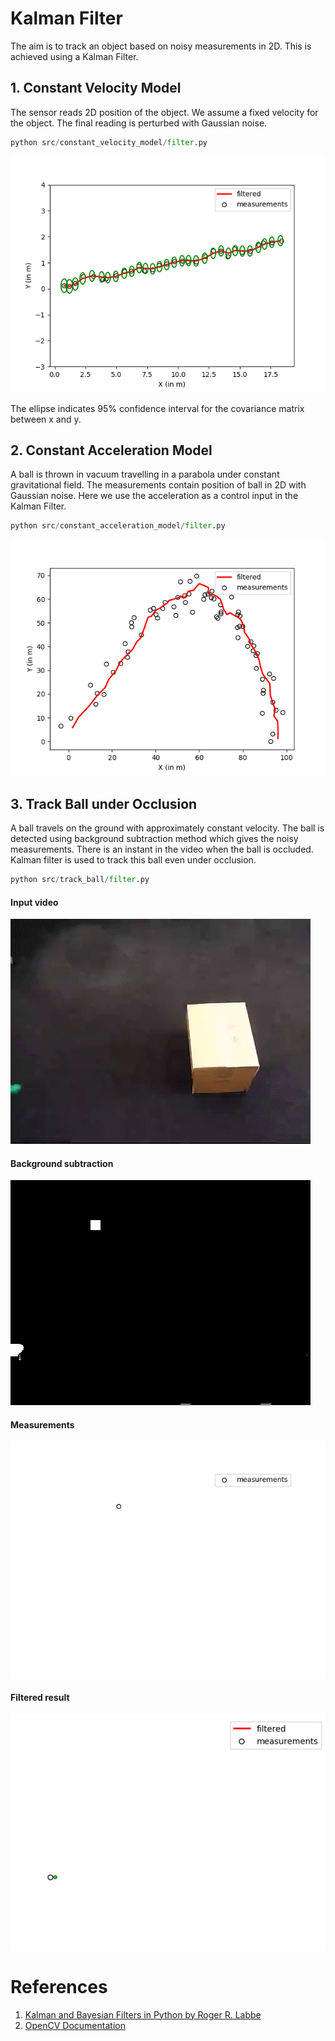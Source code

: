 # Kalman Filter

The aim is to track an object based on noisy measurements in 2D. This is achieved using a Kalman Filter.

## 1. Constant Velocity Model
The sensor reads 2D position of the object. We assume a fixed velocity for the object. The final reading is perturbed with Gaussian noise.
```python
python src/constant_velocity_model/filter.py
```
![Constant Velocity Model](media_readme/constant_velocity_model.png)

The ellipse indicates 95% confidence interval for the covariance matrix between x and y.


## 2. Constant Acceleration Model
A ball is thrown in vacuum travelling in a parabola under constant gravitational field. The measurements contain position of ball in 2D with Gaussian noise. Here we use the acceleration as a control input in the Kalman Filter.
```python
python src/constant_acceleration_model/filter.py
```
![Constant Acceleration Model](media_readme/constant_acceleration_model.png)


## 3. Track Ball under Occlusion
A ball travels on the ground with approximately constant velocity. The ball is detected using background subtraction method which gives the noisy measurements. There is an instant in the video when the ball is occluded. Kalman filter is used to track this ball even under occlusion.
```python
python src/track_ball/filter.py
```
#### Input video
![input video](media_readme/input.gif)

#### Background subtraction
![background subtraction](media_readme/mask.gif)

#### Measurements
![measurements](media_readme/measurements.gif)

#### Filtered result
![filtered result](media_readme/filtered.gif)


# References
1. [Kalman and Bayesian Filters in Python by Roger R. Labbe](https://github.com/rlabbe/Kalman-and-Bayesian-Filters-in-Python)
2. [OpenCV Documentation](https://docs.opencv.org/trunk/dd/d6a/classcv_1_1KalmanFilter.html)
